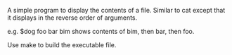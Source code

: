 A simple program to display the contents of a file.
Similar to cat except that it displays in the reverse order of arguments.

e.g. $dog foo bar bim
shows contents of bim, then bar, then foo.

Use make to build the executable file.
